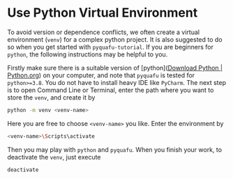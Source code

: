 # Use Python Virtual Environment

To avoid version or dependence conflicts, we often create a virtual environment (``venv``) for a complex python project. It is also suggested to do so when you get started with ``pyquafu-tutorial``. If you are beginners for ``python``, the following instructions may be helpful to you.

Firstly make sure there is a suitable version of [python]([Download Python | Python.org](https://www.python.org/downloads/)) on your computer, and note that ``pyquafu`` is tested for ``python>=3.8``. You do not have to install heavy IDE like ``PyCharm``. The next step is to open Command Line or Terminal, enter the path where you want to store the ``venv``, and create it by

```bash
python -m venv <venv-name>
```

Here you are free to choose ``<venv-name>`` you like. Enter the environment by 

```bash
<venv-name>\Scripts\activate
```

Then you may play with ``python`` and ``pyquafu``. When you finish your work, to deactivate the ``venv``, just execute

```bash
deactivate
```

